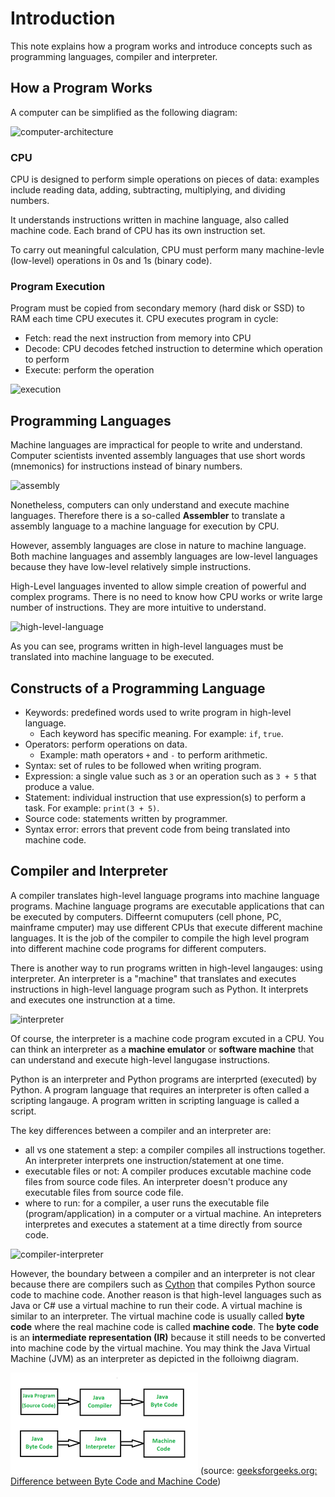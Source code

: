 # Introduction

This note explains how a program works and introduce concepts such as programming languages, compiler and interpreter.

## How a Program Works

A computer can be simplified as the following diagram:

![computer-architecture](./images/computer-architecture.png)

### CPU

CPU is designed to perform simple operations on pieces of data: examples include reading data, adding, subtracting, multiplying, and dividing numbers.

It understands instructions written in machine language, also called machine code. Each brand of CPU has its own instruction set.

To carry out meaningful calculation, CPU must perform many machine-levle (low-level) operations in 0s and 1s (binary code).

### Program Execution

Program must be copied from secondary memory (hard disk or SSD) to RAM each time CPU executes it. CPU executes program in cycle:

- Fetch: read the next instruction from memory into CPU
- Decode: CPU decodes fetched instruction to determine which operation to perform
- Execute: perform the operation

![execution](./images/execution.png)

## Programming Languages

Machine languages are impractical for people to write and understand. Computer scientists invented assembly languages that use short words (mnemonics) for instructions instead of binary numbers.

![assembly](./images/assembly.jpg)

Nonetheless, computers can only understand and execute machine languages. Therefore there is a so-called **Assembler** to translate a assembly language to a machine language for execution by CPU.

However, assembly languages are close in nature to machine language. Both machine languages and assembly languages are low-level languages because they have low-level relatively simple instructions.

High-Level languages invented to allow simple creation of powerful and complex programs. There is no need to know how CPU works or write large number of instructions. They are more intuitive to understand.

![high-level-language](./images/high-level-language.png)

As you can see, programs written in high-level languages must be translated into machine language to be executed.

## Constructs of a Programming Language

- Keywords: predefined words used to write program in high-level language.
  - Each keyword has specific meaning. For example: `if`, `true`.
- Operators: perform operations on data.
  - Example: math operators `+` and `-` to perform arithmetic.
- Syntax: set of rules to be followed when writing program.
- Expression: a single value such as `3` or an operation such as `3 + 5` that produce a value.
- Statement: individual instruction that use expression(s) to perform a task. For example: `print(3 + 5)`.
- Source code: statements written by programmer.
- Syntax error: errors that prevent code from being translated into machine code.

## Compiler and Interpreter

A compiler translates high-level language programs into machine language programs. Machine language programs are executable applications that can be executed by computers. Diffeernt comuputers (cell phone, PC, mainframe cmputer) may use different CPUs that execute different machine languages. It is the job of the compiler to compile the high level program into different machine code programs for different computers.

There is another way to run programs written in high-level langauges: using interpreter. An interpreter is a "machine" that translates and executes instructions in high-level language program such as Python. It interprets and executes one instrunction at a time.

![interpreter](./images/interpreter.png)

Of course, the interpreter is a machine code program excuted in a CPU. You can think an interpreter as a **machine emulator** or **software machine** that can understand and execute high-level langugase instructions.

Python is an interpreter and Python programs are interprted (executed) by Python. A program language that requires an interpreter is often called a scripting langauge. A program written in scripting language is called a script.

The key differences between a compiler and an interpreter are:

- all vs one statement a step: a compiler compiles all instructions together. An interpreter interprets one instruction/statement at one time.
- executable files or not: A compiler produces excutable machine code files from source code files. An interpreter doesn't produce any executable files from source code file.
- where to run: for a compiler, a user runs the executable file (program/application) in a computer or a virtual machine. An intepreters interpretes and executes a statement at a time directly from source code.

![compiler-interpreter](./images/compiler-interpreter.png)

However, the boundary between a compiler and an interpreter is not clear because there are compilers such as [Cython](https://cython.org/) that compiles Python source code to machine code. Another reason is that high-level languages such as Java or C# use a virtual machine to run their code. A virtual machine is similar to an interpreter. The virtual machine code is usually called **byte code** where the real machine code is called **machine code**. The **byte code** is an **intermediate representation (IR)** because it still needs to be converted into machine code by the virtual machine. You may think the Java Virtual Machine (JVM) as an interpreter as depicted in the folloiwng diagram.

![bytecode-machinecode](./images/bytecode-machinecode.png)
(source: [geeksforgeeks.org: Difference between Byte Code and Machine Code](https://www.geeksforgeeks.org/difference-between-byte-code-and-machine-code/))
